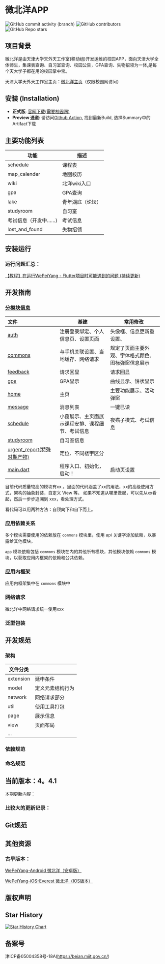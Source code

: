 # 微北洋APP

![GitHub commit activity (branch)](https://img.shields.io/github/commit-activity/t/twtstudio/WePeiYang-Flutter?color=green)
![GitHub contributors](https://img.shields.io/github/contributors-anon/twtstudio/WePeiYang-Flutter?color=blue)
![GitHub Repo stars](https://img.shields.io/github/stars/twtstudio/WePeiYang-Flutter?logo=star&color=yellow)

## 项目背景

微北洋是由天津大学天外天工作室(移动组)开发运维的校园APP，面向天津大学全体师生，集课表查询、自习室查询、校园公告，GPA查询、失物招领为一体,是每个天大学子都在用的校园掌中宝。

天津大学天外天工作室主页：[微北洋主页](https://mobile.twt.edu.cn/wpy/index.html)（仅限校园网访问）

## 安装 (Installation)

- **正式版**: [官网下载(需要校园网)](https://mobile.twt.edu.cn/wpy/index.html)
- **Preview 通道**:  请访问[Github Action](https://github.com/twtstudio/WePeiYang-Flutter/actions),
  找到最新Build, 选择Summary中的Artifact下载

## 主要功能列表

| 功能                | 描述             |
| ------------------- | ---------------- |
| schedule            | 课程表           |
| map_calender        | 地图校历         |
| wiki                | 北洋wiki入口     |
| gpa                 | GPA查询          |
| lake                | 青年湖底（论坛） |
| studyroom           | 自习室           |
| 考试信息（开发中……) | 考试信息         |
| lost_and_found      | 失物招领         |

## 安装运行

### 运行问题汇总：

[     【教程】在运行WePeiYang - Flutter项目时可能遇到的问题 (持续更新)         ](https://www.cnblogs.com/ZzTzZ/p/17344002.html)

## 开发指南

### [分模块信息](twtstudio/WePeiYang-Flutter/tree/master/lib)

| 文件                                                         | 基建                                             | 常用修改                                           |
| :----------------------------------------------------------- | ------------------------------------------------ | -------------------------------------------------- |
| [auth](twtstudio/WePeiYang-Flutter/tree/master/lib/auth)     | 注册登录绑定、个人信息页、设置页面               | 头像框、信息更新重设置、                           |
| [commons](twtstudio/WePeiYang-Flutter/tree/master/lib/commons) | 与手机关联设置、当地缓存、网络请求               | 规定了页面主要外观、字体格式颜色、图标弹窗信息展示 |
| [feedback](twtstudio/WePeiYang-Flutter/tree/master/lib/feedback) | 请求回显                                         | 请求回显                                           |
| [gpa](twtstudio/WePeiYang-Flutter/tree/master/lib/gpa)       | GPA显示                                          | 曲线显示、饼状显示                                 |
| [home](twtstudio/WePeiYang-Flutter/tree/master/lib/home)     | 主页                                             | 主要功能展示、活动弹窗                             | 
| [message](twtstudio/WePeiYang-Flutter/tree/master/lib/message) | 消息列表                                         | 一键已读                                           |
| [schedule](twtstudio/WePeiYang-Flutter/tree/master/lib/schedule) | 小窗展示、主页面展示课程安排、课程细节、考试信息 | 夜猫子模式、考试信息                               |
| [studyroom](twtstudio/WePeiYang-Flutter/tree/master/lib/studyroom) | 自习室信息                                       |                                                    |
| [urgent_report(特殊时期产物)](twtstudio/WePeiYang-Flutter/tree/master/lib/urgent_report) | 定位、不同楼宇区分                               |                                                    |
| [main.dart](twtstudio/WePeiYang-Flutter/blob/master/lib/main.dart) | 程序入口、初始化，启动！                         | 启动页设置                                         |

目前代码质量较高的模块有xx 。里面的代码涵盖了xx的用法，xx的高级使用方式，架构的抽象封装，自定义 View 等。 如果不知道从哪里做起，可以先从xx看起，然后一步步追溯到 xxx，看处理方式。

看代码可以用两种方法：自顶向下和自下而上。

### 应用依赖关系

多个模块需要使用的依赖放在 `commons` 模块里，使用 api 关键字添加依赖，以暴露给其他模块。

`app` 模块依赖包括 `commons` 模块在内的其他所有模块，其他模块依赖  `commons` 模块，以获取应用内框架的依赖和公共依赖。

### 应用内框架

应用内框架集中在 `commons` 模块中

### 网络请求

微北洋中网络请求统一使用xxx

### 泛型包装

## 开发规范

### 架构

| 文件分类  |                  |
| --------- | ---------------- |
| extension | 延申条件         |
| model     | 定义元素结构行为 |
| network   | 网络请求部分     |
| util      | 使用工具打包     |
| page      | 展示信息         |
| view      | 页面布局         |
| …         |                  |

### 依赖规范

### 命名规范

## 当前版本：4。4.1

本期更新内容：

### 比较大的更新记录：

## Git规范

## 其他资源

### 古早版本：

[ WePeiYang-Android 微北洋（安卓版） ](https://github.com/twtstudio/WePeiYang-Android)

[ WePeiYang-iOS-Everest 微北洋（IOS版本）](https://github.com/twtstudio/WePeiYang-iOS-Everest)

## 版权声明

## Star History

<a href="https://star-history.com/#twtstudio/WePeiYang-Flutter&Date">
  <picture>
    <source media="(prefers-color-scheme: dark)" srcset="https://api.star-history.com/svg?repos=twtstudio/WePeiYang-Flutter&type=Date&theme=dark" />
    <source media="(prefers-color-scheme: light)" srcset="https://api.star-history.com/svg?repos=twtstudio/WePeiYang-Flutter&type=Date" />
    <img alt="Star History Chart" src="https://api.star-history.com/svg?repos=twtstudio/WePeiYang-Flutter&type=Date" />
  </picture>
</a>

## 备案号

津ICP备05004358号-18A(https://beian.miit.gov.cn/)       
